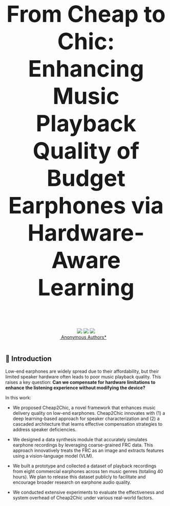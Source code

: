 
<div align="center" style="font-size: 5em;">
  <strong>From Cheap to Chic: Enhancing Music Playback Quality of Budget Earphones via Hardware-Aware Learning</strong>
  <br> </br> 
</div>

<div align="center"> 
<a href=""><img src="https://img.shields.io/badge/Website-Cheap2Chic WebPage-blue?style=for-the-badge"></a>
<a href=""><img src="https://img.shields.io/badge/arxiv-Paper-red?style=for-the-badge"></a>
<a href=""><img src="https://img.shields.io/badge/Checkpoint-%F0%9F%A4%97%20Hugging%20Face-White?style=for-the-badge"></a>
</div>

<div align="center">
  <a href="" target="_blank">&nbsp;Anonymous Authors*</a> &emsp;
</div>
<br>

## :rocket: Introduction

Low-end earphones are widely spread due to their affordability, but their limited speaker hardware often leads to poor music playback quality. This raises a key question: **Can we compensate for hardware limitations to enhance the listening experience without modifying the device?**

In this work:
- We proposed Cheap2Chic, a novel framework that enhances music delivery quality on low-end earphones. Cheap2Chic innovates with (1) a deep learning-based approach for speaker characterization and (2) a cascaded architecture that learns effective compensation strategies to address speaker deficiencies.

- We designed a data synthesis module that accurately simulates earphone recordings by leveraging coarse-grained FRC data. This approach innovatively treats the FRC as an image and extracts features using a vision-language model (VLM).

- We built a prototype and collected a dataset of playback recordings from eight commercial earphones across ten music genres (totaling 40 hours). We plan to release this dataset publicly to facilitate and encourage broader research on earphone audio quality.

- We conducted extensive experiments to evaluate the effectiveness and system overhead of Cheap2Chic under various real-world factors.